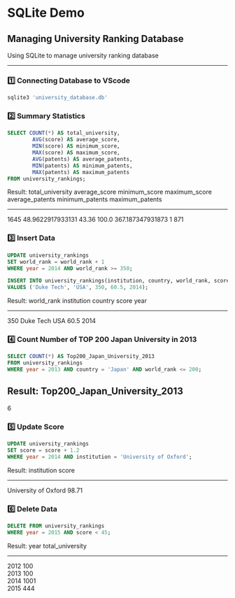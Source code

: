 # SQLite Demo 
## Managing University Ranking Database 
Using SQLite to manage university ranking database
*** 
### 1️⃣ Connecting Database to VScode 
```bash
sqlite3 'university_database.db'
```
### 2️⃣ Summary Statistics
```sql
SELECT COUNT(*) AS total_university, 
        AVG(score) AS average_score,
        MIN(score) AS minimum_score,
        MAX(score) AS maximum_score,
        AVG(patents) AS average_patents,
        MIN(patents) AS minimum_patents,
        MAX(patents) AS maximum_patents
FROM university_rankings;
```
Result: 
total_university  average_score     minimum_score  maximum_score  average_patents   minimum_patents  maximum_patents
----------------  ----------------  -------------  -------------  ----------------  ---------------  ---------------
1645              48.9622917933131  43.36          100.0          367.187347931873  1                871      

### 3️⃣ Insert Data 
```sql
UPDATE university_rankings
SET world_rank = world_rank + 1
WHERE year = 2014 AND world_rank >= 350;

INSERT INTO university_rankings(institution, country, world_rank, score, year)
VALUES ('Duke Tech', 'USA', 350, 60.5, 2014);
```

Result:
world_rank  institution  country  score  year
----------  -----------  -------  -----  ----
350         Duke Tech    USA      60.5   2014

### 4️⃣ Count Number of TOP 200 Japan University in 2013
```sql
SELECT COUNT(*) AS Top200_Japan_University_2013
FROM university_rankings
WHERE year = 2013 AND country = 'Japan' AND world_rank <= 200;
```

Result: 
Top200_Japan_University_2013
----------------------------
6       

### 5️⃣ Update Score 
```sql
UPDATE university_rankings
SET score = score + 1.2
WHERE year = 2014 AND institution = 'University of Oxford';
```

Result: 
institution           score
--------------------  -----
University of Oxford  98.71

### 6️⃣ Delete Data 
```sql
DELETE FROM university_rankings
WHERE year = 2015 AND score < 45;
```

Result: 
year  total_university
----  ----------------
2012  100             
2013  100             
2014  1001            
2015  444  

